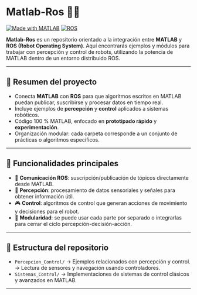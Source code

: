 # Matlab-Ros 🤖📡

[![Made with MATLAB](https://img.shields.io/badge/Made%20with-MATLAB-orange?logo=matlab)](https://www.mathworks.com/products/matlab.html)
[![ROS](https://img.shields.io/badge/ROS-Robot%20Operating%20System-blue?logo=ros)](https://www.ros.org/)

**Matlab-Ros** es un repositorio orientado a la integración entre **MATLAB** y **ROS (Robot Operating System)**.
Aquí encontrarás ejemplos y módulos para trabajar con percepción y control de robots, utilizando la potencia de MATLAB dentro de un entorno distribuido ROS.

---

## 🚀 Resumen del proyecto

* Conecta **MATLAB** con **ROS** para que algoritmos escritos en MATLAB puedan publicar, suscribirse y procesar datos en tiempo real.
* Incluye ejemplos de **percepción** y **control** aplicados a sistemas robóticos.
* Código 100 % MATLAB, enfocado en **prototipado rápido** y **experimentación**.
* Organización modular: cada carpeta corresponde a un conjunto de prácticas o algoritmos específicos.

---

## 🔧 Funcionalidades principales

* 📡 **Comunicación ROS**: suscripción/publicación de tópicos directamente desde MATLAB.
* 👀 **Percepción**: procesamiento de datos sensoriales y señales para obtener información útil.
* 🎮 **Control**: algoritmos de control que generan acciones de movimiento y decisiones para el robot.
* 🧩 **Modularidad**: se puede usar cada parte por separado o integrarlas para cerrar el ciclo percepción-decisión-acción.

---

## 📂 Estructura del repositorio

* `Percepcion_Control/` → Ejemplos relacionados con percepción y control.
                        → Lectura de sensores y navegación usando controladores.
* `Sistemas_Control/` → Implementaciones de sistemas de control clásicos y avanzados en MATLAB.

---
